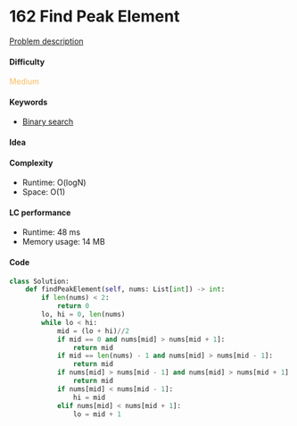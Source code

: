 162 Find Peak Element  
=======================
[Problem description](https://leetcode.com/problems/find-peak-element/)

#### Difficulty
<span style="color:#FABC60">Medium</span>

#### Keywords
- [Binary search](../categories/binary_search.md)

#### Idea

#### Complexity
- Runtime: O(logN)
- Space: O(1)
  
#### LC performance
- Runtime: 48 ms
- Memory usage: 14 MB

#### Code
```python
class Solution:
    def findPeakElement(self, nums: List[int]) -> int:
        if len(nums) < 2:
            return 0
        lo, hi = 0, len(nums)
        while lo < hi:
            mid = (lo + hi)//2
            if mid == 0 and nums[mid] > nums[mid + 1]:
                return mid
            if mid == len(nums) - 1 and nums[mid] > nums[mid - 1]:
                return mid
            if nums[mid] > nums[mid - 1] and nums[mid] > nums[mid + 1]:
                return mid
            if nums[mid] < nums[mid - 1]:
                hi = mid
            elif nums[mid] < nums[mid + 1]:
                lo = mid + 1
```